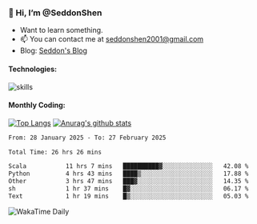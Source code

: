 ### 👋 Hi, I’m @SeddonShen
- Want to learn something.
- 📫 You can contact me at seddonshen2001@gmail.com
- Blog: [Seddon's Blog](https://seddonshen.github.io/)
#### Technologies:

![skills](https://skillicons.dev/icons?i=scala,js,html,css,bootstrap,jquery,c,cpp,cloudflare,django,docker,flask,git,github,githubactions,linux,latex,mysql,nodejs,ps,php,pr,py,raspberrypi,redis,unreal,v,vscode,vue,bash)

#### Monthly Coding:
[![Top Langs](https://github-readme-stats.vercel.app/api/top-langs?username=seddonshen&show_icons=true&locale=en&layout=compact&hide=html&langs_count=8)](https://github.com/SeddonShen/)
[![Anurag's github stats](https://github-readme-stats.vercel.app/api?username=SeddonShen&count_private=true&show_icons=true)](https://github.com/anuraghazra/github-readme-stats)
<!--START_SECTION:waka-->

```txt
From: 28 January 2025 - To: 27 February 2025

Total Time: 26 hrs 26 mins

Scala           11 hrs 7 mins   ██████████▓░░░░░░░░░░░░░░   42.08 %
Python          4 hrs 43 mins   ████▒░░░░░░░░░░░░░░░░░░░░   17.88 %
Other           3 hrs 47 mins   ███▓░░░░░░░░░░░░░░░░░░░░░   14.35 %
sh              1 hr 37 mins    █▓░░░░░░░░░░░░░░░░░░░░░░░   06.17 %
Text            1 hr 19 mins    █▒░░░░░░░░░░░░░░░░░░░░░░░   05.03 %
```

<!--END_SECTION:waka-->

![WakaTime Daily](https://wakatime.com/share/@seddon2001/61a7e342-5f12-4fea-bf92-1fac161e97d6.svg)
<!---
SeddonShen/SeddonShen is a ✨ special ✨ repository because its `README.md` (this file) appears on your GitHub profile.
You can click the Preview link to take a look at your changes.
--->
